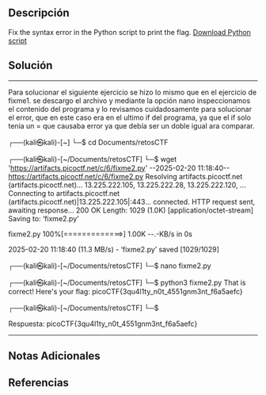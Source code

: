 ## Descripción

Fix the syntax error in the Python script to print the flag. [Download Python script](https://artifacts.picoctf.net/c/6/fixme2.py)

## Solución

***
Para solucionar el siguiente ejercicio se hizo lo mismo que en el ejercicio de fixme1. se descargo el archivo y mediante la opción nano inspeccionamos el contenido del programa y lo revisamos cuidadosamente para solucionar el error, que en este caso era en el ultimo if del programa, ya que el if solo tenia un = que causaba error ya que debía ser un doble igual ara comparar. 

┌──(kali㉿kali)-[~]
└─$ cd Documents/retosCTF 
                                                                        
┌──(kali㉿kali)-[~/Documents/retosCTF]
└─$ wget 'https://artifacts.picoctf.net/c/6/fixme2.py'
--2025-02-20 11:18:40--  https://artifacts.picoctf.net/c/6/fixme2.py
Resolving artifacts.picoctf.net (artifacts.picoctf.net)... 13.225.222.105, 13.225.222.28, 13.225.222.120, ...
Connecting to artifacts.picoctf.net (artifacts.picoctf.net)|13.225.222.105|:443... connected.
HTTP request sent, awaiting response... 200 OK
Length: 1029 (1.0K) [application/octet-stream]
Saving to: ‘fixme2.py’

fixme2.py         100%[=============>]   1.00K  --.-KB/s    in 0s      

2025-02-20 11:18:40 (11.3 MB/s) - ‘fixme2.py’ saved [1029/1029]

                                                                        
┌──(kali㉿kali)-[~/Documents/retosCTF]
└─$ nano fixme2.py 
                                                                        
┌──(kali㉿kali)-[~/Documents/retosCTF]
└─$ python3 fixme2.py 
That is correct! Here's your flag: picoCTF{3qu4l1ty_n0t_4551gnm3nt_f6a5aefc}
                                                                        
┌──(kali㉿kali)-[~/Documents/retosCTF]
└─$ 

Respuesta: picoCTF{3qu4l1ty_n0t_4551gnm3nt_f6a5aefc}
***
## Notas Adicionales

## Referencias